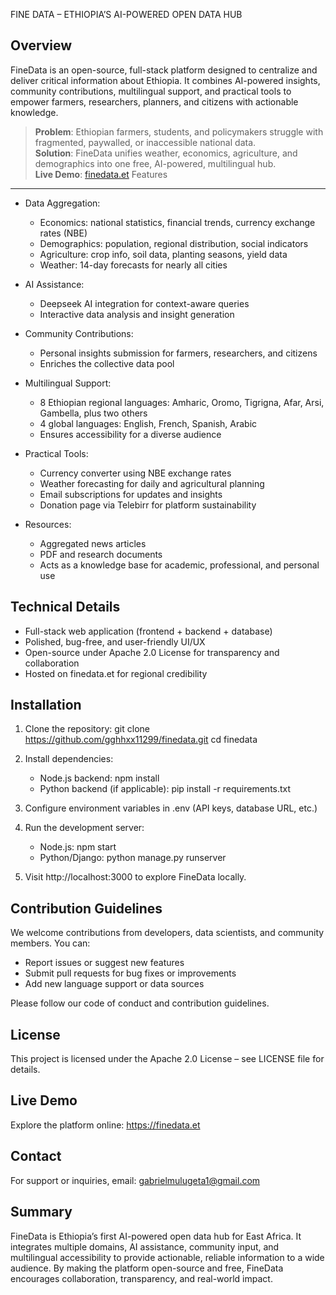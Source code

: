 FINE DATA – ETHIOPIA’S AI-POWERED OPEN DATA HUB

Overview
--------
FineData is an open-source, full-stack platform designed to centralize and deliver critical information about Ethiopia. It combines AI-powered insights, community contributions, multilingual support, and practical tools to empower farmers, researchers, planners, and citizens with actionable knowledge.

> **Problem**: Ethiopian farmers, students, and policymakers struggle with fragmented, paywalled, or inaccessible national data.  
> **Solution**: FineData unifies weather, economics, agriculture, and demographics into one free, AI-powered, multilingual hub.  
> **Live Demo**: [finedata.et](https://finedata.et) 
Features
--------
- Data Aggregation:
    - Economics: national statistics, financial trends, currency exchange rates (NBE)
    - Demographics: population, regional distribution, social indicators
    - Agriculture: crop info, soil data, planting seasons, yield data
    - Weather: 14-day forecasts for nearly all cities

- AI Assistance:
    - Deepseek AI integration for context-aware queries
    - Interactive data analysis and insight generation

- Community Contributions:
    - Personal insights submission for farmers, researchers, and citizens
    - Enriches the collective data pool

- Multilingual Support:
    - 8 Ethiopian regional languages: Amharic, Oromo, Tigrigna, Afar, Arsi, Gambella, plus two others
    - 4 global languages: English, French, Spanish, Arabic
    - Ensures accessibility for a diverse audience

- Practical Tools:
    - Currency converter using NBE exchange rates
    - Weather forecasting for daily and agricultural planning
    - Email subscriptions for updates and insights
    - Donation page via Telebirr for platform sustainability

- Resources:
    - Aggregated news articles
    - PDF and research documents
    - Acts as a knowledge base for academic, professional, and personal use

Technical Details
-----------------
- Full-stack web application (frontend + backend + database)
- Polished, bug-free, and user-friendly UI/UX
- Open-source under Apache 2.0 License for transparency and collaboration
- Hosted on finedata.et for regional credibility

Installation
------------
1. Clone the repository:
   git clone https://github.com/gghhxx11299/finedata.git
   cd finedata

2. Install dependencies:
   - Node.js backend: npm install
   - Python backend (if applicable): pip install -r requirements.txt

3. Configure environment variables in .env (API keys, database URL, etc.)

4. Run the development server:
   - Node.js: npm start
   - Python/Django: python manage.py runserver

5. Visit http://localhost:3000 to explore FineData locally.

Contribution Guidelines
-----------------------
We welcome contributions from developers, data scientists, and community members. You can:
- Report issues or suggest new features
- Submit pull requests for bug fixes or improvements
- Add new language support or data sources

Please follow our code of conduct and contribution guidelines.

License
-------
This project is licensed under the Apache 2.0 License – see LICENSE file for details.

Live Demo
---------
Explore the platform online: https://finedata.et

Contact
-------
For support or inquiries, email: gabrielmulugeta1@gmail.com

Summary
-------
FineData is Ethiopia’s first AI-powered open data hub for East Africa. It integrates multiple domains, AI assistance, community input, and multilingual accessibility to provide actionable, reliable information to a wide audience. By making the platform open-source and free, FineData encourages collaboration, transparency, and real-world impact.
